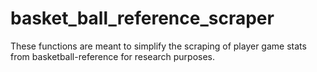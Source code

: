 # basket_ball_reference_scraper

These functions are meant to simplify the scraping of player game stats from basketball-reference for research purposes.
